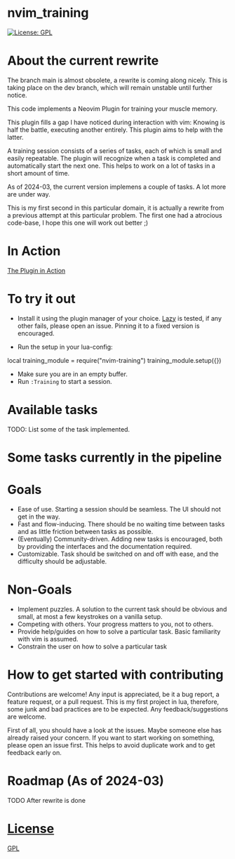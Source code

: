 # nvim_training

[![License: GPL](https://img.shields.io/badge/License-GPL-brightgreen.svg)](https://opensource.org/license/gpl-3-0/)

# About the current rewrite
The branch main is almost obsolete, a rewrite is coming along nicely.
This is taking place on the dev branch, which will remain unstable until 
further notice.

This code implements a Neovim Plugin for training your muscle memory.

This plugin fills a gap I have noticed during interaction with vim:
Knowing is half the battle, executing another entirely.
This plugin aims to help with the latter.

A training session consists of a series of tasks, each of which is small and easily repeatable.
The plugin will recognize when a task is completed and automatically start the next one.
This helps to work on a lot of tasks in a short amount of time.

As of 2024-03, the current version implemens a couple of tasks.
A lot more are under way.

This is my first second in this particular domain, it is actually a 
rewrite from a previous attempt at this particular problem. The first 
one had a atrocious code-base, I hope this one will work out better  ;)

# In Action
[The Plugin in Action](./media/screencast.gif)


# To try it out

- Install it using the plugin manager of your choice. [Lazy](https://github.com/folke/lazy.nvim) is tested, if any other fails, please open an issue. Pinning it to a fixed version is encouraged.

- Run the setup in your lua-config:

local training_module = require("nvim-training")
training_module.setup({})
- Make sure you are in an empty buffer.
- Run `:Training` to start a session.

# Available tasks
TODO: List some of the task implemented.


# Some tasks currently in the pipeline 

# Goals 
- Ease of use. Starting a session should be seamless. The UI should not get in the way.
- Fast and flow-inducing. There should be no waiting time between tasks and as little friction between tasks as possible.
- (Eventually) Community-driven. Adding new tasks is encouraged, both by providing the interfaces and the documentation required.
- Customizable. Task should be switched on and off with ease, and the difficulty should be adjustable.

# Non-Goals
- Implement puzzles. A solution to the current task should be obvious and small, at most a few keystrokes on a vanilla setup.
- Competing with others. Your progress matters to you, not to others. 
- Provide help/guides on how to solve a particular task. Basic familiarity with vim is assumed.
- Constrain the user on how to solve a particular task

# How to get started with contributing
Contributions are welcome! Any input is appreciated, be it a bug report, a feature request, or a pull request.
This is my first project in lua, therefore, some junk and bad practices are to be expected. Any feedback/suggestions
are welcome. 

First of all, you should have a look at the issues. Maybe someone else has already raised your concern.
If you want to start working on something, please open an issue first. This helps to avoid duplicate work and to get feedback early on.


# Roadmap (As of 2024-03)
TODO After rewrite is done

# [License](/LICENSE)
[GPL](LICENSE)
